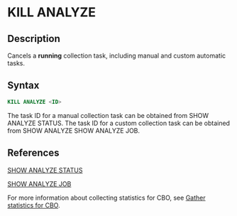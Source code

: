 # KILL ANALYZE

## Description

Cancels a **running** collection task, including manual and custom automatic tasks.

## Syntax

```SQL
KILL ANALYZE <ID>
```

The task ID for a manual collection task can be obtained from SHOW ANALYZE STATUS. The task ID for a custom collection task can be obtained from SHOW ANALYZE SHOW ANALYZE JOB.

## References

[SHOW ANALYZE STATUS](../data-definition/SHOW%20ANALYZE%20STATUS.md)

[SHOW ANALYZE JOB](../data-definition/SHOW%20ANALYZE%20JOB.md)

For more information about collecting statistics for CBO, see [Gather statistics for CBO](../../../using_starrocks/Cost_based_optimizer.md).
